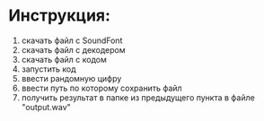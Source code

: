 # Инструкция:
  1. скачать файл с SoundFont
  1. скачать файл с декодером
  1. скачать файл с кодом
  1. запустить код
  1. ввести рандомную цифру
  1. ввести путь по которому сохранить файл
  1. получить результат в папке из предыдущего пункта в файле "output.wav"
